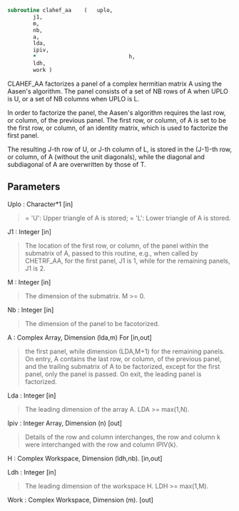 ```fortran
subroutine clahef_aa	(	uplo,
		j1,
		m,
		nb,
		a,
		lda,
		ipiv,
		*                             h,
		ldh,
		work )
```

 CLAHEF_AA factorizes a panel of a complex hermitian matrix A using
 the Aasen's algorithm. The panel consists of a set of NB rows of A
 when UPLO is U, or a set of NB columns when UPLO is L.

 In order to factorize the panel, the Aasen's algorithm requires the
 last row, or column, of the previous panel. The first row, or column,
 of A is set to be the first row, or column, of an identity matrix,
 which is used to factorize the first panel.

 The resulting J-th row of U, or J-th column of L, is stored in the
 (J-1)-th row, or column, of A (without the unit diagonals), while
 the diagonal and subdiagonal of A are overwritten by those of T.


## Parameters
Uplo : Character*1 [in]
> = 'U':  Upper triangle of A is stored;
> = 'L':  Lower triangle of A is stored.

J1 : Integer [in]
> The location of the first row, or column, of the panel
> within the submatrix of A, passed to this routine, e.g.,
> when called by CHETRF_AA, for the first panel, J1 is 1,
> while for the remaining panels, J1 is 2.

M : Integer [in]
> The dimension of the submatrix. M >= 0.

Nb : Integer [in]
> The dimension of the panel to be facotorized.

A : Complex Array, Dimension (lda,m) For [in,out]
> the first panel, while dimension (LDA,M+1) for the
> remaining panels.
> On entry, A contains the last row, or column, of
> the previous panel, and the trailing submatrix of A
> to be factorized, except for the first panel, only
> the panel is passed.
> On exit, the leading panel is factorized.

Lda : Integer [in]
> The leading dimension of the array A.  LDA >= max(1,N).

Ipiv : Integer Array, Dimension (n) [out]
> Details of the row and column interchanges,
> the row and column k were interchanged with the row and
> column IPIV(k).

H : Complex Workspace, Dimension (ldh,nb). [in,out]

Ldh : Integer [in]
> The leading dimension of the workspace H. LDH >= max(1,M).

Work : Complex Workspace, Dimension (m). [out]

